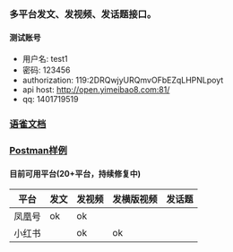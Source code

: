 ### 多平台发文、发视频、发话题接口。


#### 测试账号   
- 用户名: test1
- 密码: 123456
- authorization: 119:2DRQwjyURQmvOFbEZqLHPNLpoyt
- api host: http://open.yimeibao8.com:81/
- qq: 1401719519

### [语雀文档](https://www.yuque.com/xuedingedezijuejiqi/pge70r/eaha3e)

### [Postman样例](./%E5%8F%91%E6%96%87openApi.postman_collection.json)


#### 目前可用平台(20+平台，持续修复中)
| 平台  | 发文 | 发视频 | 发横版视频 | 发话题| 
|-----|---|-----|-------| ---- |
| 凤凰号 | ok | ok  |||
| 小红书 |   | ok  | ok    || 

